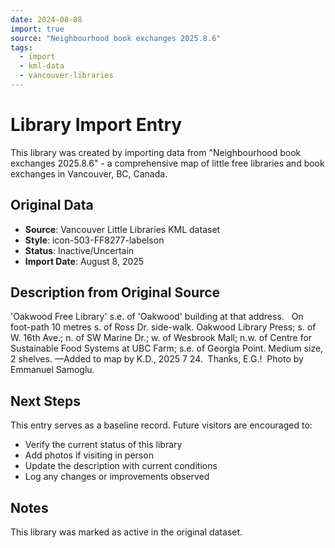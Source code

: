 ```yaml
---
date: 2024-08-08
import: true
source: "Neighbourhood book exchanges 2025.8.6"
tags:
  - import
  - kml-data
  - vancouver-libraries
---
```


# Library Import Entry

This library was created by importing data from "Neighbourhood book exchanges 2025.8.6" - a comprehensive map of little free libraries and book exchanges in Vancouver, BC, Canada.

## Original Data

- **Source**: Vancouver Little Libraries KML dataset
- **Style**: icon-503-FF8277-labelson
- **Status**: Inactive/Uncertain
- **Import Date**: August 8, 2025

## Description from Original Source

'Oakwood Free Library' s.e. of 'Oakwood' building at that address.  
On foot-path 10 metres s. of Ross Dr. side-walk.
Oakwood Library Press; s. of W. 16th Ave.; 
n. of SW Marine Dr.; w. of Wesbrook Mall; 
n.w. of Centre for Sustainable Food Systems at UBC Farm; s.e. of Georgia Point.
Medium size, 2 shelves.
—Added to map by K.D., 2025 7 24.  
Thanks, E.G.!  Photo by Emmanuel Samoglu.



## Next Steps

This entry serves as a baseline record. Future visitors are encouraged to:
- Verify the current status of this library
- Add photos if visiting in person
- Update the description with current conditions
- Log any changes or improvements observed

## Notes

This library was marked as active in the original dataset.
